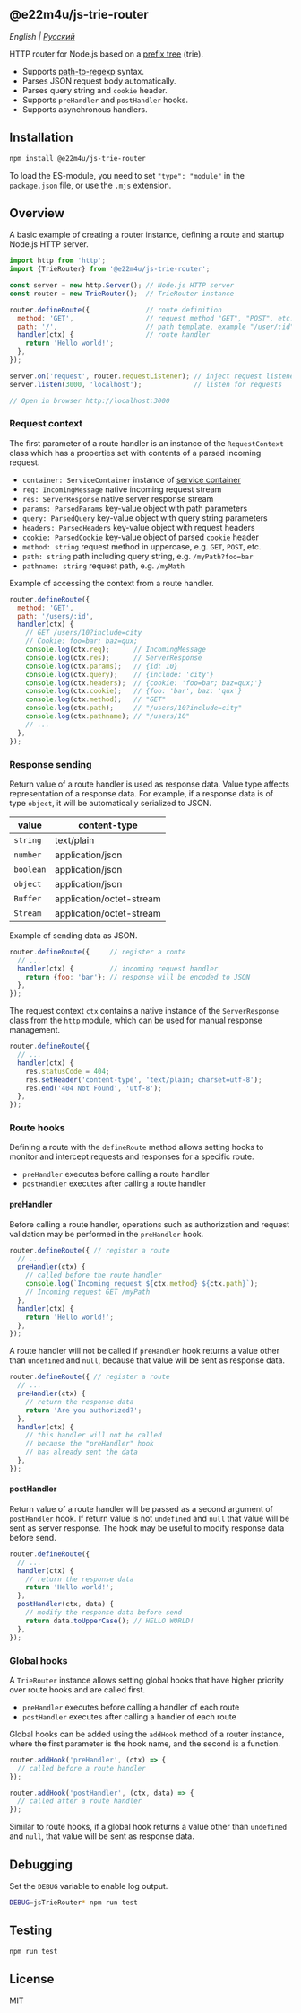 ## @e22m4u/js-trie-router

*English | [Русский](./README-ru.md)*

HTTP router for Node.js based on
a [prefix tree](https://en.wikipedia.org/wiki/Trie) (trie).

- Supports [path-to-regexp](https://github.com/pillarjs/path-to-regexp) syntax.
- Parses JSON request body automatically.
- Parses query string and `cookie` header.
- Supports `preHandler` and `postHandler` hooks.
- Supports asynchronous handlers.

## Installation

```bash
npm install @e22m4u/js-trie-router
```

To load the ES-module, you need to set `"type": "module"`
in the `package.json` file, or use the `.mjs` extension.

## Overview

A basic example of creating a router instance, defining
a route and startup Node.js HTTP server.

```js
import http from 'http';
import {TrieRouter} from '@e22m4u/js-trie-router';

const server = new http.Server(); // Node.js HTTP server
const router = new TrieRouter();  // TrieRouter instance

router.defineRoute({              // route definition
  method: 'GET',                  // request method "GET", "POST", etc.
  path: '/',                      // path template, example "/user/:id"
  handler(ctx) {                  // route handler
    return 'Hello world!';
  },
});

server.on('request', router.requestListener); // inject request listener
server.listen(3000, 'localhost');             // listen for requests

// Open in browser http://localhost:3000
```

### Request context

The first parameter of a route handler is an instance
of the `RequestContext` class which has a properties
set with contents of a parsed incoming request.

- `container: ServiceContainer` instance of [service container](https://npmjs.com/package/@e22m4u/js-service)
- `req: IncomingMessage` native incoming request stream
- `res: ServerResponse` native server response stream
- `params: ParsedParams` key-value object with path parameters
- `query: ParsedQuery` key-value object with query string parameters
- `headers: ParsedHeaders` key-value object with request headers
- `cookie: ParsedCookie` key-value object of parsed `cookie` header
- `method: string` request method in uppercase, e.g. `GET`, `POST`, etc.
- `path: string` path including query string, e.g. `/myPath?foo=bar`
- `pathname: string` request path, e.g. `/myMath`

Example of accessing the context from a route handler.

```js
router.defineRoute({
  method: 'GET',
  path: '/users/:id',
  handler(ctx) {
    // GET /users/10?include=city
    // Cookie: foo=bar; baz=qux;
    console.log(ctx.req);      // IncomingMessage
    console.log(ctx.res);      // ServerResponse
    console.log(ctx.params);   // {id: 10}
    console.log(ctx.query);    // {include: 'city'}
    console.log(ctx.headers);  // {cookie: 'foo=bar; baz=qux;'}
    console.log(ctx.cookie);   // {foo: 'bar', baz: 'qux'}
    console.log(ctx.method);   // "GET"
    console.log(ctx.path);     // "/users/10?include=city"
    console.log(ctx.pathname); // "/users/10"
    // ...
  },
});
```

### Response sending

Return value of a route handler is used as response data.
Value type affects representation of a response data. For example,
if a response data is of type `object`, it will be automatically
serialized to JSON.

| value     | content-type             |
|-----------|--------------------------|
| `string`  | text/plain               |
| `number`  | application/json         |
| `boolean` | application/json         |
| `object`  | application/json         |
| `Buffer`  | application/octet-stream |
| `Stream`  | application/octet-stream |

Example of sending data as JSON.

```js
router.defineRoute({     // register a route
  // ...
  handler(ctx) {         // incoming request handler
    return {foo: 'bar'}; // response will be encoded to JSON
  },
});
```

The request context `ctx` contains a native instance
of the `ServerResponse` class from the `http` module,
which can be used for manual response management.

```js
router.defineRoute({
  // ...
  handler(ctx) {
    res.statusCode = 404;
    res.setHeader('content-type', 'text/plain; charset=utf-8');
    res.end('404 Not Found', 'utf-8');
  },
});
```

### Route hooks

Defining a route with the `defineRoute` method allows setting
hooks to monitor and intercept requests and responses for
a specific route.

- `preHandler` executes before calling a route handler
- `postHandler` executes after calling a route handler

#### preHandler

Before calling a route handler, operations such as authorization
and request validation may be performed in the `preHandler`
hook.

```js
router.defineRoute({ // register a route
  // ...
  preHandler(ctx) {
    // called before the route handler
    console.log(`Incoming request ${ctx.method} ${ctx.path}`);
    // Incoming request GET /myPath
  },
  handler(ctx) {
    return 'Hello world!';
  },
});
```

A route handler will not be called if `preHandler` hook
returns a value other than `undefined` and `null`, because
that value will be sent as response data.

```js
router.defineRoute({ // register a route
  // ...
  preHandler(ctx) {
    // return the response data
    return 'Are you authorized?';
  },
  handler(ctx) {
    // this handler will not be called
    // because the "preHandler" hook
    // has already sent the data
  },
});
```

#### postHandler

Return value of a route handler will be passed as a second
argument of `postHandler` hook. If return value is not
`undefined` and `null` that value will be sent as server
response. The hook may be useful to modify response data
before send.

```js
router.defineRoute({
  // ...
  handler(ctx) {
    // return the response data
    return 'Hello world!';
  },
  postHandler(ctx, data) {
    // modify the response data before send
    return data.toUpperCase(); // HELLO WORLD!
  },
});
```

### Global hooks

A `TrieRouter` instance allows setting global hooks
that have higher priority over route hooks and are
called first.

- `preHandler` executes before calling a handler of each route
- `postHandler` executes after calling a handler of each route

Global hooks can be added using the `addHook` method
of a router instance, where the first parameter
is the hook name, and the second is a function.

```js
router.addHook('preHandler', (ctx) => {
  // called before a route handler
});

router.addHook('postHandler', (ctx, data) => {
  // called after a route handler
});
```

Similar to route hooks, if a global hook returns
a value other than `undefined` and `null`, that
value will be sent as response data.

## Debugging

Set the `DEBUG` variable to enable log output.

```bash
DEBUG=jsTrieRouter* npm run test
```

## Testing

```bash
npm run test
```

## License

MIT
